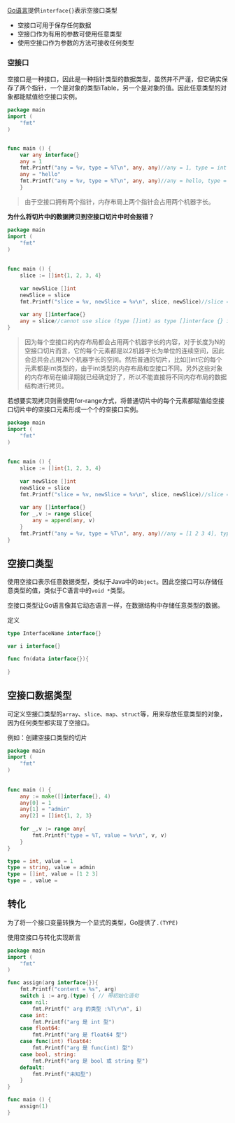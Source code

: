 [Go语言](https://so.csdn.net/so/search?q=Go语言&spm=1001.2101.3001.7020)提供`interface{}`表示空接口类型

- 空接口可用于保存任何数据
- 空接口作为有用的参数可使用任意类型
- 使用空接口作为参数的方法可接收任何类型

### 空接口

空接口是一种接口，因此是一种指针类型的数据类型，虽然并不严谨，但它确实保存了两个指针，一个是对象的类型iTable，另一个是对象的值。因此任意类型的对象都能赋值给空接口实例。

```go
package main
import (
    "fmt"
)


func main () {
    var any interface{}
	any = 1
	fmt.Printf("any = %v, type = %T\n", any, any)//any = 1, type = int
	any = "hello"
	fmt.Printf("any = %v, type = %T\n", any, any)//any = hello, type = string
    }
```
> 由于空接口拥有两个指针，内存布局上两个指针会占用两个机器字长。

**为什么将切片中的数据拷贝到空接口切片中时会报错？**

```go
package main
import (
    "fmt"
)
 
 
func main () {
    slice := []int{1, 2, 3, 4}
 
    var newSlice []int
    newSlice = slice
    fmt.Printf("slice = %v, newSlice = %v\n", slice, newSlice)//slice = [1 2 3 4], newSlice = [1 2 3 4]
 
    var any []interface{}
    any = slice//cannot use slice (type []int) as type []interface {} in assignment
}
```

> 因为每个空接口的内存布局都会占用两个机器字长的内容，对于长度为N的空接口切片而言，它的每个元素都是以2机器字长为单位的连续空间，因此会总共会占用2N个机器字长的空间。然后普通的切片，比如[]int它的每个元素都是int类型的，由于int类型的内存布局和空接口不同。另外这些对象的内存布局在编译期就已经确定好了，所以不能直接将不同内存布局的数据结构进行拷贝。

若想要实现拷贝则需使用for-range方式，将普通切片中的每个元素都赋值给空接口切片中的空接口元素形成一个个的空接口实例。

```go
package main
import (
    "fmt"
)
 
 
func main () {
    slice := []int{1, 2, 3, 4}
 
    var newSlice []int
    newSlice = slice
    fmt.Printf("slice = %v, newSlice = %v\n", slice, newSlice)//slice = [1 2 3 4], newSlice = [1 2 3 4]
 
    var any []interface{}
    for _,v := range slice{
        any = append(any, v)
    }
    fmt.Printf("any = %v, type = %T\n", any, any)//any = [1 2 3 4], type = []interface {}
}
```



## 空接口类型

使用空接口表示任意数据类型，类似于Java中的`Object`。因此空接口可以存储任意类型的值，类似于C语言中的`void *`类型。

空接口类型让Go语言像其它动态语言一样，在数据结构中存储任意类型的数据。

定义

``` go 
type InterfaceName interface{}

var i interface{}

func fn(data interface{}){
 
}
```

## 空接口数据类型

可定义空接口类型的`array`、`slice`、`map`、`struct`等，用来存放任意类型的对象，因为任何类型都实现了空接口。

例如：创建空接口类型的切片

```go
package main
import (
    "fmt"
)
 
 
func main () {
    any := make([]interface{}, 4)
    any[0] = 1
    any[1] = "admin"
    any[2] = []int{1, 2, 3}
 
    for _,v := range any{
        fmt.Printf("type = %T, value = %v\n", v, v)
    }
}
```

```go
type = int, value = 1
type = string, value = admin
type = []int, value = [1 2 3]
type = , value =
```

## 转化

为了将一个接口变量转换为一个显式的类型，Go提供了`.(TYPE)`

使用空接口与转化实现断言

```go
package main
import (
    "fmt"
)

func assign(arg interface{}){
    fmt.Printf("content = %s", arg)
	switch i := arg.(type) { // 带初始化语句
	case nil:
		fmt.Printf(" arg 的类型 :%T\r\n", i)
	case int:
		fmt.Printf("arg 是 int 型")
	case float64:
		fmt.Printf("arg 是 float64 型")
	case func(int) float64:
		fmt.Printf("arg 是 func(int) 型")
	case bool, string:
		fmt.Printf("arg 是 bool 或 string 型")
	default:
		fmt.Printf("未知型")
	}
}

func main () {
    assign(1)
}
```

